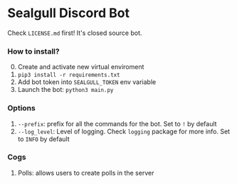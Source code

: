 # Sealgull Discord Bot

Check `LICENSE.md` first! It's closed source bot.

### How to install?

0) Create and activate new virtual enviroment
1) `pip3 install -r requirements.txt`
2) Add bot token into `SEALGULL_TOKEN` env variable
3) Launch the bot: `python3 main.py`

### Options
1) `--prefix`: prefix for all the commands for the bot. Set to `!` by default
2) `--log_level`: Level of logging. Check `logging` package for more info. Set to `INFO` by default

### Cogs
1) Polls: allows users to create polls in the server